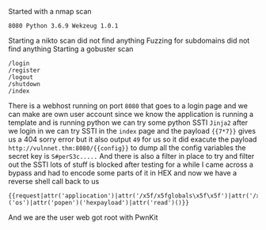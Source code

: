 Started with a nmap scan
```
8080 Python 3.6.9 Wekzeug 1.0.1
```
Starting a nikto scan did not find anything
Fuzzing for subdomains did not find anything
Starting a gobuster scan
```
/login
/register
/logout
/shutdown
/index
```

There is a webhost running on port `8080` that goes to a login page and we can make are own user account since we know the application is running a template and is running python we can try some python SSTI  `Jinja2` after we login in we can try SSTI in the `index` page and the payload `{{7*7}}` gives us a 404 sorry error but it also output `49` for us so it did exacute the payload 
`http://vulnnet.thm:8080/{{config}}` 
to dump all the config variables the secret key is `S#perS3c.....` 
And there is also a filter in place to try and filter out the SSTI  lots of stuff is blocked after testing for a while I came across a bypass and had to encode some parts of it in HEX and now we have a reverse shell call back to us 
```
{{request|attr('appliocation')|attr('/x5f/x5fglobals\x5f\x5f')|attr('/x5f/x5fbuilitins\x5f\x5f')|attr('/x5f/x5fimport\x5f\x5f')('os')|attr('popen')('hexpayload')|attr('read')()}}
```
And we are the user web got root with PwnKit